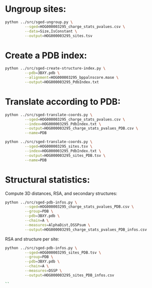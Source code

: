 
Ungroup sites:
==============

```bash
python ../src/sged-ungroup.py \
         --sged=HOG000003295_charge_stats_pvalues.csv \
         --data=Size,IsConstant \
         --output=HOG000003295_sites.tsv
```

Create a PDB index:
===================

```bash
python ../src/sged-create-structure-index.py \
         --pdb=3BXY.pdb \
         --alignment=HOG000003295_bppalnscore.mase \
         --output=HOG000003295_PdbIndex.txt
```

Translate according to PDB:
===========================

```bash
python ../src/sged-translate-coords.py \
         --sged=HOG000003295_charge_stats_pvalues.csv \
         --index=HOG000003295_PdbIndex.txt \
         --output=HOG000003295_charge_stats_pvalues_PDB.csv \
         --name=PDB

python ../src/sged-translate-coords.py \
         --sged=HOG000003295_sites.tsv \
         --index=HOG000003295_PdbIndex.txt \
         --output=HOG000003295_sites_PDB.tsv \
         --name=PDB
```

Structural statistics:
======================

Compute 3D distances, RSA, and secondary structures:

```bash
python ../src/sged-pdb-infos.py \
         --sged=HOG000003295_charge_stats_pvalues_PDB.csv \
         --group=PDB \
         --pdb=3BXY.pdb \
         --chain=A \
         --measures=AlphaDist,DSSPsum \
         --output=HOG000003295_charge_stats_pvalues_PDB_infos.csv

```

RSA and structure per site:
```bash
python ../src/sged-pdb-infos.py \
         --sged=HOG000003295_sites_PDB.tsv \
         --group=PDB \
         --pdb=3BXY.pdb \
         --chain=A \
         --measures=DSSP \
         --output=HOG000003295_sites_PDB_infos.csv

``
